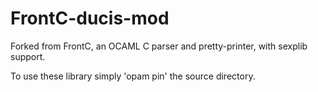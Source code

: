 FrontC-ducis-mod
================

Forked from FrontC, an OCAML C parser and pretty-printer, with sexplib support.

To use these library simply 'opam pin' the source directory.
